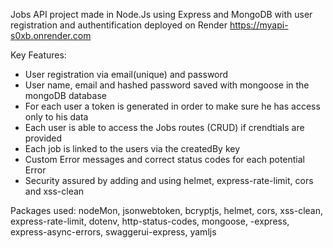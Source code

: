 Jobs API project made in Node.Js using Express and MongoDB with user registration and authentification deployed on Render https://myapi-s0xb.onrender.com

Key Features:

- User registration via email(unique) and password
- User name, email and hashed password saved with mongoose in the mongoDB database
- For each user a token is generated in order to make sure he has access only to his data
- Each user is able to access the Jobs routes (CRUD) if crendtials are provided
- Each job is linked to the users via the createdBy key
- Custom Error messages and correct status codes for each potential Error
- Security assured by adding and using helmet, express-rate-limit, cors and xss-clean

Packages used: nodeMon, jsonwebtoken, bcryptjs, helmet, cors, xss-clean, express-rate-limit, dotenv, http-status-codes, mongoose, -express, express-async-errors, swaggerui-express, yamljs